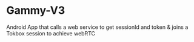 # Gammy-V3

Android App that calls a web service to get sessionId and token & joins a Tokbox session to achieve webRTC
